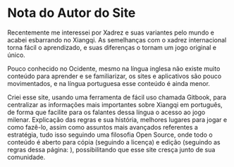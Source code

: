 # Nota do Autor do Site

Recentemente me interessei por Xadrez e suas variantes pelo mundo e acabei esbarrando no Xiangqi. As semelhanças com o xadrez internacional torna fácil o aprendizado, e suas diferenças o tornam um jogo original e único.

Pouco conhecido no Ocidente, mesmo na língua inglesa não existe muito conteúdo para aprender e se familiarizar, os sites e aplicativos são pouco movimentados, e na língua portuguesa esse conteúdo é ainda menor.

Criei esse site, usando uma ferramenta de fácil uso chamada Gitbook, para centralizar as informações mais importantes sobre Xiangqi em português, de forma que facilite para os falantes dessa língua o acesso ao jogo milenar. Explicação das regras e sua história, melhores lugares para jogar e como fazê-lo, assim como assuntos mais avançados referentes a estratégia, tudo isso seguindo uma filosofia Open Source, onde todo o conteúdo é aberto para cópia (seguindo a licença) e edição (seguindo as regras dessa página: ), possibilitando que esse site cresça junto de sua comunidade.&#x20;
